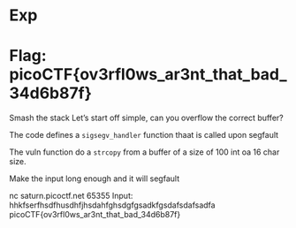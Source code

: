 # Exp

# Flag: picoCTF{ov3rfl0ws_ar3nt_that_bad_34d6b87f}

Smash the stack Let’s start off simple, can you overflow the correct buffer?

The code defines a `sigsegv_handler` function thaat is called upon segfault

The vuln function do a `strcopy` from a buffer of a size of 100 int oa 16 char size.

Make the input long enough and it will segfault

nc saturn.picoctf.net 65355
Input: hhkfserfhsdfhusdhfjhsdahfghsdgfgsadkfgsdafsdafsadfa
picoCTF{ov3rfl0ws_ar3nt_that_bad_34d6b87f}